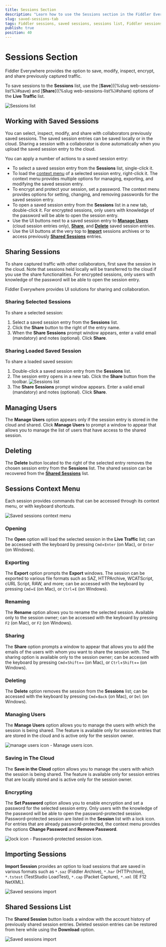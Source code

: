 ```yaml
---
title: Sessions Section
description: "Learn how to use the Sessions section in the Fiddler Everywhere web-debugging HTTP-proxy client."
slug: saved-sessions-tab
tags: Fiddler sessions, saved sessions, sessions list, Fiddler sessions tab
publish: true
position: 40
---
```


# Sessions Section

Fiddler Everywhere provides the option to save, modify, inspect, encrypt, and share previously captured traffic.

To save sessions to the **Sessions** list, use the [**Save**]({%slug web-sessions-list%}#save) and [**Share**]({%slug web-sessions-list%}#share) options of the **Live Traffic** list.  

![Sessions list](../images/sessions/saved-sessions-all.png)

## Working with Saved Sessions

You can select, inspect, modify, and share with collaborators previously saved sessions. The saved session entries can be saved locally or in the cloud. Sharing a session with a collaborator is done automatically when you upload the saved session entry to the cloud.

You can apply a number of actions to a saved session entry:

- To select a saved session entry from the **Sessions** list, single-click it.
- To load the [context menu](#sessions-context-menu) of a selected session entry, right-click it. The context menu provides multiple options for managing, exporting, and modifying the saved session entry.
- To encrypt and protect your session, set a password. The context menu provides options for setting, changing, and removing passwords for the saved session entry.
- To open a saved session entry from the **Sessions** list in a new tab, double-click it. For encrypted sessions, only users with knowledge of the password will be able to open the session entry.
- Use the UI buttons next to a saved session entry to [**Manage Users**](#manage-users) (cloud session entries only), [**Share**](#sharing-sessions), and [**Delete**](#delete) saved session entries.
- Use the UI buttons at the very top to [**Import**](#import-sessions) sessions archives or to access previously [**Shared Sessions**](#shared-sessions-list) entries.


## Sharing Sessions

To share captured traffic with other collaborators, first save the session in the cloud. Note that sessions held locally will be transferred to the cloud if you use the share functionalities. For encrypted sessions, only users with knowledge of the password will be able to open the session entry.

Fiddler Everywhere provides UI solutions for sharing and collaboration.

### Sharing Selected Sessions

To share a selected session:

1. Select a saved session entry from the **Sessions** list.
1. Click the **Share** button to the right of the entry name.
1. When the **Share Sessions** prompt window appears, enter a valid email (mandatory) and notes (optional). Click **Share**.

### Sharing Loaded Saved Session

To share a loaded saved session:

1. Double-click a saved session entry from the **Sessions** list.
1. The session entry opens in a new tab. Click the **Share** button from the toolbar.
    ![Sessions list](../images/sessions/saved-sessions-reshare.png)
1. The **Share Sessions** prompt window appears. Enter a valid email (mandatory) and notes (optional). Click **Share**.

## Managing Users

The **Manage Users** option appears only if the session entry is stored in the cloud and shared. Click **Manage Users** to prompt a window to appear that allows you to manage the list of users that have access to the shared session.


## Deleting

The **Delete** button located to the right of the selected entry removes the chosen session entry from the **Sessions** list. The shared session can be recovered from the [**Shared Sessions**](#shared-sessions) list.

## Sessions Context Menu

Each session provides commands that can be accessed through its context menu, or with keyboard shortcuts.

![Saved sessions context menu](../images/sessions/sessions-shared-context.png)

### Opening

The **Open** option will load the selected session in the **Live Traffic** list; can be accessed with the keyboard by pressing `Cmd`+`Enter` (on Mac), or `Enter` (on Windows).

### Exporting

The **Export** option prompts the **Export** windows. The session can be exported to various file formats such as SAZ, HTTPArchive, WCATScript, cURL Script, RAW, and more; can be accessed with the keyboard by pressing `Cmd`+`E` (on Mac), or `Ctrl`+`E` (on Windows).

### Renaming

The **Rename** option allows you to rename the selected session. Available only to the session owner; can be accessed with the keyboard by pressing `F2` (on Mac), or `F2` (on Windows).

### Sharing

The **Share** option prompts a window to appear that allows you to add the emails of the users with whom you want to share the session with. The sharing option is available only to the session owner; can be accessed with the keyboard by pressing `Cmd`+`Shift`+`=` (on Mac), or `Ctrl`+`Shift`+`=` (on Windows).

### Deleting

The **Delete** option removes the session from the **Sessions** list; can be accessed with the keyboard by pressing `Cmd`+`Back` (on Mac), or `Del` (on Windows).

### Managing Users

The **Manage Users** option allows you to manage the users with which the session is being shared. The feature is available only for session entries that are stored in the cloud and is active only for the session owner.

![manage users icon](../images/sessions/svg-icons/user-friends.svg) - Manage users icon.

### Saving in The Cloud

The **Save in the Cloud** option allows you to manage the users with which the session is being shared. The feature is available only for session entries that are locally stored and is active only for the session owner.


### Encrypting 

The **Set Password** option allows you to enable encryption and set a password for the selected session entry. Only users with the knowledge of the password will be able to open the password-protected session. Password-protected session are listed in the **Session** list with a lock icon. For entries that are already password-protected, the context menu provides the options **Change Password** and **Remove Password**.

![lock icon](../images/sessions/svg-icons/lock.svg) - Password-protected session icon.


## Importing Sessions

**Import Session** provides an option to load sessions that are saved in various formats such as `*.saz` (Fiddler Archive), `*.har` (HTTPrchive), `*.tstest` (TestStudio LoadTest), `*.cap` (Packet Capture), `*.xml` (IE F12 NetXML).

![Saved sessions import](../images/sessions/saved-sessions-import.png)

## Shared Sessions List

The **Shared Session** button loads a window with the account history of previously shared session entries. Deleted session entries can be restored from here while using the **Download** option.

![Saved sessions import](../images/sessions/saved-sessions-shared-list.png)
